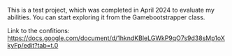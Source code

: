 This is a test project, which was completed in April 2024 to evaluate my abilities. You can start exploring it from the Gamebootstrapper class.

Link to the confitions: https://docs.google.com/document/d/1hkndKBleLGWkP9qO7s9d38sMp1oXkyFp/edit?tab=t.0
